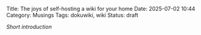 Title: The joys of self-hosting a wiki for your home
Date: 2025-07-02 10:44
Category: Musings
Tags: dokuwiki, wiki 
Status: draft

*Short introduction*

